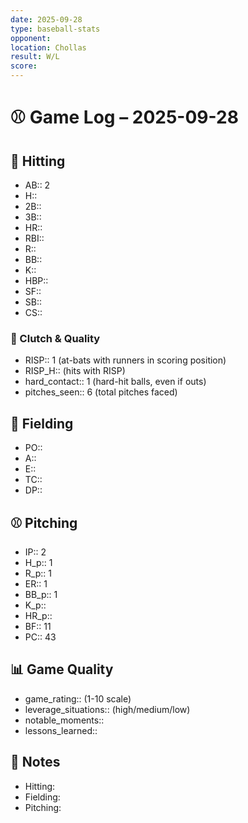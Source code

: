 ```yaml
---
date: 2025-09-28
type: baseball-stats
opponent: 
location: Chollas
result: W/L
score: 
---
```


# ⚾️ Game Log – 2025-09-28

## 🥎 Hitting
- AB:: 2
- H::
- 2B::
- 3B::
- HR::
- RBI::
- R::
- BB::
- K::
- HBP::
- SF::
- SB::
- CS::

### 🎯 Clutch & Quality
- RISP:: 1 (at-bats with runners in scoring position)
- RISP_H:: (hits with RISP)
- hard_contact:: 1 (hard-hit balls, even if outs)
- pitches_seen:: 6 (total pitches faced) 

## 🧤 Fielding
- PO:: 
- A:: 
- E:: 
- TC:: 
- DP:: 

## ⚾️ Pitching
- IP:: 2
- H_p:: 1
- R_p:: 1
- ER:: 1
- BB_p:: 1
- K_p:: 
- HR_p::
- BF:: 11
- PC:: 43

## 📊 Game Quality
- game_rating:: (1-10 scale)
- leverage_situations:: (high/medium/low)
- notable_moments::
- lessons_learned::

## 📝 Notes
- Hitting:
- Fielding:
- Pitching: